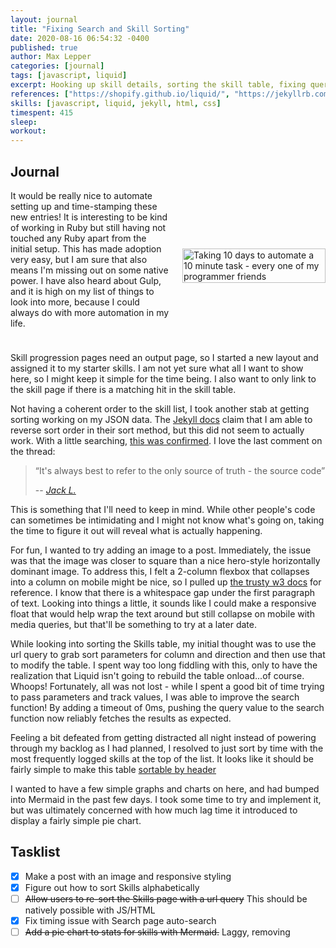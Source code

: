 ```yaml
---
layout: journal
title: "Fixing Search and Skill Sorting"
date: 2020-08-16 06:54:32 -0400
published: true
author: Max Lepper
categories: [journal]
tags: [javascript, liquid]
excerpt: Hooking up skill details, sorting the skill table, fixing query search, and a few dead ends.
references: ["https://shopify.github.io/liquid/", "https://jekyllrb.com/docs/liquid/filters/", "https://jekyllrb.com/docs/configuration/options/", "https://stackoverflow.com/questions/52956555/sorting-by-last-in-jekyll-doesnt-work-reverse-sorting-etc", "https://www.w3schools.com/css/css3_flexbox.asp", "https://www.w3schools.com/howto/howto_js_sort_table.asp"]
skills: [javascript, liquid, jekyll, html, css]
timespent: 415
sleep: 
workout: 
---
```


## Journal

<style>
.row {
  display: flex;
  flex-flow: column wrap;
  width: 100%;
}
.column {
  display: flex;
}
.text {
  padding-bottom: 1.5em;
}
.image {
  width: 80%;
  align-self: center;
}
@media all and (min-width: 40em) {
  .row {
    flex-flow: row wrap;
  }

  .text {
    width: 50%;
    padding-right: 1.5em;
  }

  .image {
    width: 45%;
  }
}
</style>
<div class="row">
<div class="column text">
It would be really nice to automate setting up and time-stamping these new entries! It is interesting to be kind of working in Ruby but still having not touched any Ruby apart from the initial setup. This has made adoption very easy, but I am sure that also means I'm missing out on some native power. I have also heard about Gulp, and it is high on my list of things to look into more, because I could always do with more automation in my life.
</div>
<div class="column image">
<img src="{{site.baseurl}}/assets/images/posts/2020/08/16/programmer-move.jpg" alt="Taking 10 days to automate a 10 minute task - every one of my programmer friends" style="width:100%;"/>
</div>
</div>
<br/>
Skill progression pages need an output page, so I started a new layout and assigned it to my starter skills. I am not yet sure what all I want to show here, so I might keep it simple for the time being. I also want to only link to the skill page if there is a matching hit in the skill table.

Not having a coherent order to the skill list, I took another stab at getting sorting working on my JSON data. The [Jekyll docs]({{page.references[1]}}) claim that I am able to reverse sort order in their sort method, but this did not seem to actually work. With a little searching, [this was confirmed]({{page.references[3]}}). I love the last comment on the thread:

>“It's always best to refer to the only source of truth - the source code”
>
> -- <cite><a href="https://stackoverflow.com/questions/52956555/sorting-by-last-in-jekyll-doesnt-work-reverse-sorting-etc#comment102259766_52959052">Jack L.</a></cite>

This is something that I'll need to keep in mind. While other people's code can sometimes be intimidating and I might not know what's going on, taking the time to figure it out will reveal what is actually happening.

For fun, I wanted to try adding an image to a post. Immediately, the issue was that the image was closer to square than a nice hero-style horizontally dominant image. To address this, I felt a 2-column flexbox that collapses into a column on mobile might be nice, so I pulled up [the trusty w3 docs]({{page.references[4]}}) for reference. I know that there is a whitespace gap under the first paragraph of text. Looking into things a little, it sounds like I could make a responsive float that would help wrap the text around but still collapse on mobile with media queries, but that'll be something to try at a later date.

While looking into sorting the Skills table, my initial thought was to use the url query to grab sort parameters for column and direction and then use that to modify the table. I spent way too long fiddling with this, only to have the realization that Liquid isn't going to rebuild the table onload...of course. Whoops! Fortunately, all was not lost - while I spent a good bit of time trying to pass parameters and track values, I was able to improve the search function! By adding a timeout of 0ms, pushing the query value to the search function now reliably fetches the results as expected.

Feeling a bit defeated from getting distracted all night instead of powering through my backlog as I had planned, I resolved to just sort by time with the most frequently logged skills at the top of the list. It looks like it should be fairly simple to make this table [sortable by header]({{page.references[5]}})

I wanted to have a few simple graphs and charts on here, and had bumped into Mermaid in the past few days. I took some time to try and implement it, but was ultimately concerned with how much lag time it introduced to display a fairly simple pie chart.

## Tasklist

- [x] Make a post with an image and responsive styling
- [x] Figure out how to sort Skills alphabetically
- [ ] ~~Allow users to re-sort the Skills page with a url query~~ This should be natively possible with JS/HTML
- [x] Fix timing issue with Search page auto-search
- [ ] ~~Add a pie chart to stats for skills with Mermaid.~~ Laggy, removing
